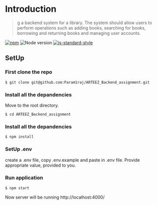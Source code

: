 # Introduction

> g a backend system for a library. The system should allow users to perform operations such as adding books, searching for books, borrowing and returning books and managing user accounts.

[![npm](https://img.shields.io/npm/v/prebuild.svg)](https://www.npmjs.com/)
![Node version](https://img.shields.io/node/v/prebuild.svg)
[![js-standard-style](https://img.shields.io/badge/code%20style-standard-brightgreen.svg)](http://standardjs.com/)

## SetUp

### First clone the repo

```
$ git clone git@github.com:Param1raj/ARTEEZ_Backend_assignment.git
```

### Install all the depandencies

Move to the root directory.

```
$ cd ARTEEZ_Backend_assignment
```

### Install all the depandencies

```
$ npm install
```

### SetUp .env

create a .env file, copy .env.example and paste in .env file. Provide appropriate value, provided to you.

### Run application

```
$ npm start
```
Now server will be running http://localhost:4000/

## 